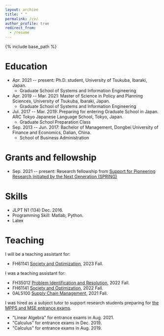 ```yaml
---
layout: archive
title: " "
permalink: /cv/
author_profile: true
redirect_from:
  - /resume
---
```


{% include base_path %}

Education
======
* Apr. 2021 -- present: Ph.D. student, University of Tsukuba, Ibaraki, Japan.
  * Graduate School of Systems and Information Engineering
* Apr. 2019 -- Mar. 2021: Master of Science in Policy and Planning Sciences, University of Tsukuba, Ibaraki, Japan.
  * Graduate School of Systems and Information Engineering
* Jul. 2017 -- Mar. 2019: Preparing for entering Graduate School in Japan. ARC Tokyo Japanese Language School, Tokyo, Japan.
  * Graduate School Preparation Class
* Sep. 2013 -- Jun. 2017: Bachelor of Management, Dongbei University of Finance and Economics, Dalian, China.
  * School of Business Administration

Grants and fellowship
======
  - Sep. 2021 -- present: Research fellowship from [Support for Pioneering Research Initiated by the Next Generation (SPRING)](https://www.jst.go.jp/jisedai/index.html)

Skills
======
  - JLPT N1 (134) Dec. 2016.
  - Programming Skill: Matlab, Python.
  - Latex

Teaching
======
I will be a teaching assistant for:
 - FH61141 [Society and Optimization](https://kdb.tsukuba.ac.jp/syllabi/2023/FH61141/jpn/0), 2023 Fall.

I was a teaching assistant for:
 - FH35012 [Problem Identification and Resolution](https://kdb.tsukuba.ac.jp/syllabi/2023/FH35012/jpn/0), 2022 Fall.
 - FH61141 [Society and Optimization](https://kdb.tsukuba.ac.jp/syllabi/2023/FH61141/jpn/0), 2022 Fall.
 - 0AL5100 [Supply Chain Management](https://kdb.tsukuba.ac.jp/syllabi/2021/0AL5100/jpn/0), 2021 Fall.

I was hired as a subject tutor to support research students preparing for [the MPPS and MSE entrance exams](https://www.sk.tsukuba.ac.jp/PPS/en/ap/).
 - "Linear Algebra" for entrance exams in Aug. 2021.
 - "Calculus" for entrance exams in Dec. 2019.
 - "Calculus" for entrance exams in Aug. 2019.











